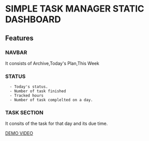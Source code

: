 # SIMPLE TASK MANAGER STATIC DASHBOARD

## Features

### NAVBAR 
It consists of Archive,Today's Plan,This Week

### STATUS 
      - Today's status.
      - Number of task finished
      - Tracked hours
      - Number of task complelted on a day.
      
### TASK SECTION
It consits of the task for that day and its due time.





[DEMO VIDEO](https://drive.google.com/file/d/1FSpD2zDGfQRxDeb-cR9FAzYkkJbuhLST/view?usp=sharing)
